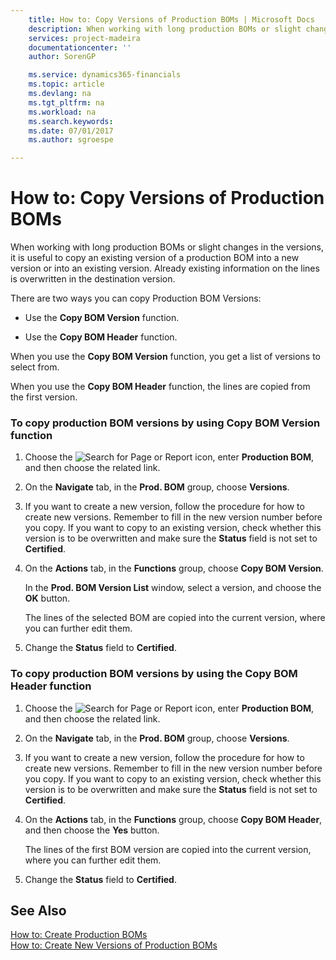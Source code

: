 ```yaml
---
    title: How to: Copy Versions of Production BOMs | Microsoft Docs
    description: When working with long production BOMs or slight changes in the versions, it is useful to copy an existing version of a production BOM into a new version or into an existing version. Already existing information on the lines is overwritten in the destination version.
    services: project-madeira
    documentationcenter: ''
    author: SorenGP

    ms.service: dynamics365-financials
    ms.topic: article
    ms.devlang: na
    ms.tgt_pltfrm: na
    ms.workload: na
    ms.search.keywords:
    ms.date: 07/01/2017
    ms.author: sgroespe

---
```

# How to: Copy Versions of Production BOMs
When working with long production BOMs or slight changes in the versions, it is useful to copy an existing version of a production BOM into a new version or into an existing version. Already existing information on the lines is overwritten in the destination version.  
  
 There are two ways you can copy Production BOM Versions:  
  
-   Use the **Copy BOM Version** function.  
  
-   Use the **Copy BOM Header** function.  
  
 When you use the **Copy BOM Version** function, you get a list of versions to select from.  
  
 When you use the **Copy BOM Header** function, the lines are copied from the first version.  
  
### To copy production BOM versions by using Copy BOM Version function  
  
1.  Choose the ![Search for Page or Report](media/ui-search/search_small.png "Search for Page or Report icon") icon, enter **Production BOM**, and then choose the related link.  
  
2.  On the **Navigate** tab, in the **Prod. BOM** group, choose **Versions**.  
  
3.  If you want to create a new version, follow the procedure for how to create new versions. Remember to fill in the new version number before you copy. If you want to copy to an existing version, check whether this version is to be overwritten and make sure the **Status** field is not set to **Certified**.  
  
4.  On the **Actions** tab, in the **Functions** group, choose **Copy BOM Version**.  
  
     In the **Prod. BOM Version List** window, select a version, and choose the **OK** button.  
  
     The lines of the selected BOM are copied into the current version, where you can further edit them.  
  
5.  Change the **Status** field to **Certified**.  
  
### To copy production BOM versions by using the Copy BOM Header function  
  
1.  Choose the ![Search for Page or Report](media/ui-search/search_small.png "Search for Page or Report icon") icon, enter **Production BOM**, and then choose the related link.  
  
2.  On the **Navigate** tab, in the **Prod. BOM** group, choose **Versions**.  
  
3.  If you want to create a new version, follow the procedure for how to create new versions. Remember to fill in the new version number before you copy. If you want to copy to an existing version, check whether this version is to be overwritten and make sure the **Status** field is not set to **Certified**.  
  
4.  On the **Actions** tab, in the **Functions** group, choose **Copy BOM Header**, and then choose the **Yes** button.  
  
     The lines of the first BOM version are copied into the current version, where you can further edit them.  
  
5.  Change the **Status** field to **Certified**.  
  
## See Also  
 [How to: Create Production BOMs](../how-to-create-production-boms.md)   
 [How to: Create New Versions of Production BOMs](../how-to-create-new-versions-of-production-boms.md)